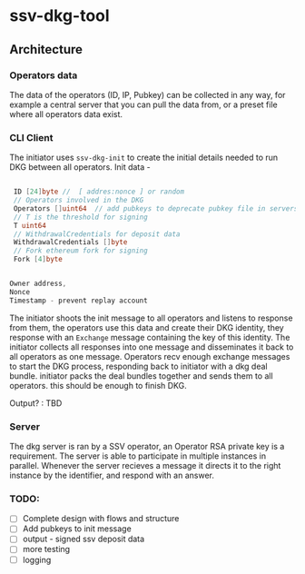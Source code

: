 # ssv-dkg-tool

## Architecture

### Operators data 

The data of the operators (ID, IP, Pubkey) can be collected in any way, for example a central server that you can pull the data from, or a preset file where all operators data exist.

### CLI Client

The initiator uses `ssv-dkg-init` to create the initial details needed to run DKG between all operators.
Init data -
```go

 ID [24]byte //  [ addres:nonce ] or random
 // Operators involved in the DKG
 Operators []uint64  // add pubkeys to deprecate pubkey file in serverside
 // T is the threshold for signing
 T uint64
 // WithdrawalCredentials for deposit data
 WithdrawalCredentials []byte
 // Fork ethereum fork for signing
 Fork [4]byte


Owner address, 
Nonce
Timestamp - prevent replay account

```

The initiator shoots the init message to all operators and listens to response from them,
the operators use this data and create their DKG identity, they response with an `Exchange` message containing the key of this identity.
The initiator collects all responses into one message and disseminates it back to all operators as one message.
Operators recv enough exchange messages to start the DKG process, responding back to initiator with a dkg deal bundle.
initiator packs the deal bundles together and sends them to all operators. this should be enough to finish DKG.

Output? : TBD

### Server

The dkg server is ran by a SSV operator, an Operator RSA private key is a requirement. 
The server is able to participate in multiple instances in parallel. 
Whenever the server recieves a message it directs it to the right instance by the identifier, and respond with an answer.


### TODO: 
- [ ] Complete design with flows and structure
- [ ] Add pubkeys to init message
- [ ] output - signed ssv deposit data
- [ ] more testing
- [ ] logging
